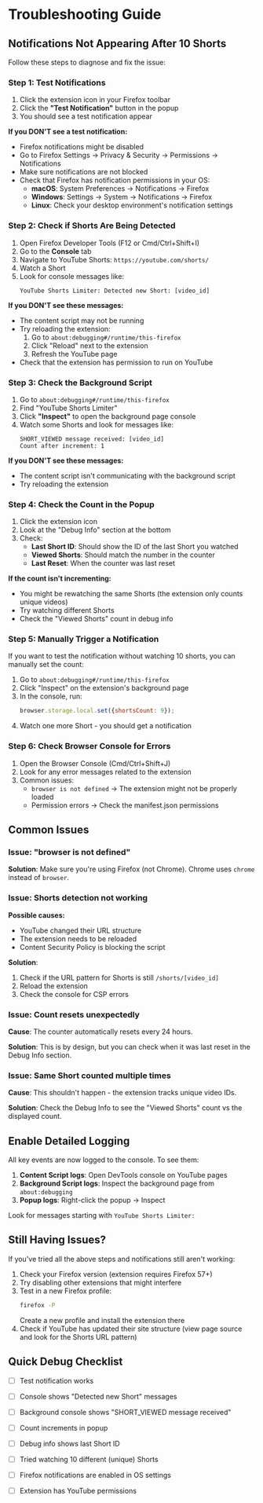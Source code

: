 # Troubleshooting Guide

## Notifications Not Appearing After 10 Shorts

Follow these steps to diagnose and fix the issue:

### Step 1: Test Notifications
1. Click the extension icon in your Firefox toolbar
2. Click the **"Test Notification"** button in the popup
3. You should see a test notification appear

**If you DON'T see a test notification:**
- Firefox notifications might be disabled
- Go to Firefox Settings → Privacy & Security → Permissions → Notifications
- Make sure notifications are not blocked
- Check that Firefox has notification permissions in your OS:
  - **macOS**: System Preferences → Notifications → Firefox
  - **Windows**: Settings → System → Notifications → Firefox
  - **Linux**: Check your desktop environment's notification settings

### Step 2: Check if Shorts Are Being Detected
1. Open Firefox Developer Tools (F12 or Cmd/Ctrl+Shift+I)
2. Go to the **Console** tab
3. Navigate to YouTube Shorts: `https://youtube.com/shorts/`
4. Watch a Short
5. Look for console messages like:
   ```
   YouTube Shorts Limiter: Detected new Short: [video_id]
   ```

**If you DON'T see these messages:**
- The content script may not be running
- Try reloading the extension:
  1. Go to `about:debugging#/runtime/this-firefox`
  2. Click "Reload" next to the extension
  3. Refresh the YouTube page
- Check that the extension has permission to run on YouTube

### Step 3: Check the Background Script
1. Go to `about:debugging#/runtime/this-firefox`
2. Find "YouTube Shorts Limiter"
3. Click **"Inspect"** to open the background page console
4. Watch some Shorts and look for messages like:
   ```
   SHORT_VIEWED message received: [video_id]
   Count after increment: 1
   ```

**If you DON'T see these messages:**
- The content script isn't communicating with the background script
- Try reloading the extension

### Step 4: Check the Count in the Popup
1. Click the extension icon
2. Look at the "Debug Info" section at the bottom
3. Check:
   - **Last Short ID**: Should show the ID of the last Short you watched
   - **Viewed Shorts**: Should match the number in the counter
   - **Last Reset**: When the counter was last reset

**If the count isn't incrementing:**
- You might be rewatching the same Shorts (the extension only counts unique videos)
- Try watching different Shorts
- Check the "Viewed Shorts" count in debug info

### Step 5: Manually Trigger a Notification
If you want to test the notification without watching 10 shorts, you can manually set the count:

1. Go to `about:debugging#/runtime/this-firefox`
2. Click "Inspect" on the extension's background page
3. In the console, run:
   ```javascript
   browser.storage.local.set({shortsCount: 9});
   ```
4. Watch one more Short - you should get a notification

### Step 6: Check Browser Console for Errors
1. Open the Browser Console (Cmd/Ctrl+Shift+J)
2. Look for any error messages related to the extension
3. Common issues:
   - `browser is not defined` → The extension might not be properly loaded
   - Permission errors → Check the manifest.json permissions

## Common Issues

### Issue: "browser is not defined"
**Solution**: Make sure you're using Firefox (not Chrome). Chrome uses `chrome` instead of `browser`.

### Issue: Shorts detection not working
**Possible causes:**
- YouTube changed their URL structure
- The extension needs to be reloaded
- Content Security Policy is blocking the script

**Solution**: 
1. Check if the URL pattern for Shorts is still `/shorts/[video_id]`
2. Reload the extension
3. Check the console for CSP errors

### Issue: Count resets unexpectedly
**Cause**: The counter automatically resets every 24 hours.

**Solution**: This is by design, but you can check when it was last reset in the Debug Info section.

### Issue: Same Short counted multiple times
**Cause**: This shouldn't happen - the extension tracks unique video IDs.

**Solution**: Check the Debug Info to see the "Viewed Shorts" count vs the displayed count.

## Enable Detailed Logging

All key events are now logged to the console. To see them:

1. **Content Script logs**: Open DevTools console on YouTube pages
2. **Background Script logs**: Inspect the background page from `about:debugging`
3. **Popup logs**: Right-click the popup → Inspect

Look for messages starting with `YouTube Shorts Limiter:`

## Still Having Issues?

If you've tried all the above steps and notifications still aren't working:

1. Check your Firefox version (extension requires Firefox 57+)
2. Try disabling other extensions that might interfere
3. Test in a new Firefox profile:
   ```bash
   firefox -P
   ```
   Create a new profile and install the extension there
4. Check if YouTube has updated their site structure (view page source and look for the Shorts URL pattern)

## Quick Debug Checklist

- [ ] Test notification works
- [ ] Console shows "Detected new Short" messages
- [ ] Background console shows "SHORT_VIEWED message received"
- [ ] Count increments in popup
- [ ] Debug info shows last Short ID
- [ ] Tried watching 10 different (unique) Shorts
- [ ] Firefox notifications are enabled in OS settings
- [ ] Extension has YouTube permissions

